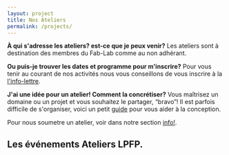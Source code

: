 ```yaml
---
layout: project
title: Nos Ateliers
permalink: /projects/
---
```


**À qui s'adresse les ateliers? est-ce que je peux venir?**
Les ateliers sont à destination des membres du Fab-Lab comme au non adhérant.

**Ou puis-je trouver les dates et programme pour m'inscrire?**
Pour vous tenir au courant de nos activités nous vous conseillons de vous inscrire à la [l'info-lettre](/infolettre).

**J'ai une idée pour un atelier! Comment la concrétiser?**
Vous maîtrisez un domaine ou un projet et vous souhaitez le partager, “bravo”!
Il est parfois difficile de s'organiser, voici un petit <a href='https://github.com/LPFP/ateliers' target='blank'><i class="fa fa-external-link-square"></i> guide</a> pour vous aider à la conception.

Pour nous soumetre un atelier, voir dans notre section [info!](/infolettre).

## Les événements Ateliers LPFP.
